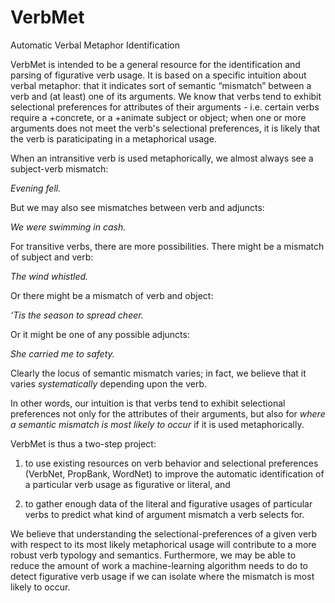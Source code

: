 # VerbMet
Automatic Verbal Metaphor Identification 

VerbMet is intended to be a general resource for the identification and parsing of figurative verb usage. It is based on a specific intuition about verbal metaphor: that it indicates sort of semantic “mismatch” between a verb and (at least) one of its arguments. We know that verbs tend to exhibit selectional preferences for attributes of their arguments - i.e. certain verbs require a +concrete, or a +animate subject or object; when one or more arguments does not meet the verb's selectional preferences, it is likely that the verb is paraticipating in a metaphorical usage.

When an intransitive verb is used metaphorically, we almost always see a subject-verb mismatch:

*Evening fell.*

But we may also see mismatches between verb and adjuncts: 

*We were swimming in cash.*

For transitive verbs, there are more possibilities. There might be a mismatch of subject and verb: 

*The wind whistled.*

Or there might be a mismatch of verb and object: 

*‘Tis the season to spread cheer.*

Or it might be one of any possible adjuncts: 

*She carried me to safety.*

Clearly the locus of semantic mismatch varies; in fact, we believe that it varies *systematically* depending upon the verb. 

In other words, our intuition is that verbs tend to exhibit selectional preferences not only for the attributes of their arguments, but also for *where a semantic mismatch is most likely to occur* if it is used metaphorically. 

VerbMet is thus a two-step project: 
  1) to use existing resources on verb behavior and selectional preferences (VerbNet, PropBank, WordNet) to improve the
  automatic identification of a particular verb usage as figurative or literal, and
  
  2) to gather enough data of the literal and figurative usages of particular verbs to predict what kind of argument
  mismatch a verb selects for.
  
 
We believe that understanding the selectional-preferences of a given verb with respect to its most likely metaphorical usage will contribute to a more robust verb typology and semantics. Furthermore, we may be able to reduce the amount of work a machine-learning algorithm needs to do to detect figurative verb usage if we can isolate where the mismatch is most likely to occur.
